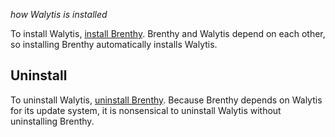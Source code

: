 _how Walytis is installed_

To install Walytis, [install Brenthy](https://github.com/emendir/BrenthyAndWalytis/blob/master/Documentation/Brenthy/User/InstallingBrenthy.md).
Brenthy and Walytis depend on each other, so installing Brenthy automatically installs Walytis.

## Uninstall
To uninstall Walytis, [uninstall Brenthy](https://github.com/emendir/BrenthyAndWalytis/blob/master/Documentation/Brenthy/User/Uninstall.md).
Because Brenthy depends on Walytis for its update system, it is nonsensical to uninstall Walytis without uninstalling Brenthy.